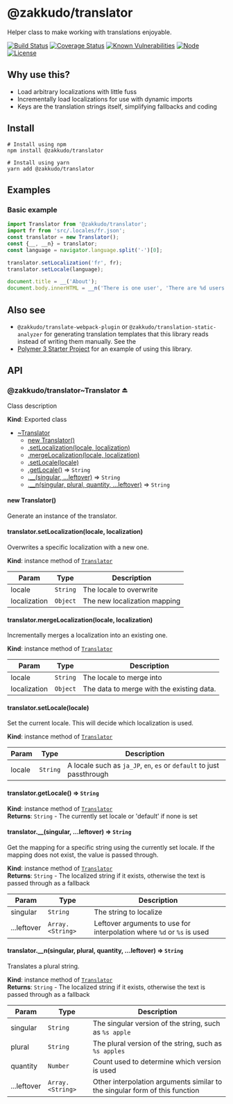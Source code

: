 # @zakkudo/translator

Helper class to make working with translations enjoyable.

[![Build Status](https://travis-ci.org/zakkudo/translator.svg?branch=master)](https://travis-ci.org/zakkudo/translator)
[![Coverage Status](https://coveralls.io/repos/github/zakkudo/translator/badge.svg?branch=master)](https://coveralls.io/github/zakkudo/translator?branch=master)
[![Known Vulnerabilities](https://snyk.io/test/github/zakkudo/translator/badge.svg)](https://snyk.io/test/github/zakkudo/translator)
[![Node](https://img.shields.io/node/v/@zakkudo/translator.svg)](https://nodejs.org/)
[![License](https://img.shields.io/npm/l/@zakkudo/translator.svg)](https://opensource.org/licenses/BSD-3-Clause)

## Why use this?

- Load arbitrary localizations with little fuss
- Incrementally load localizations for use with dynamic imports
- Keys are the translation strings itself, simplifying fallbacks and coding

## Install

```console
# Install using npm
npm install @zakkudo/translator
```

``` console
# Install using yarn
yarn add @zakkudo/translator
```

## Examples

### Basic example
``` javascript
import Translator from '@zakkudo/translator';
import fr from 'src/.locales/fr.json';
const translator = new Translator();
const {__, __n} = translator;
const language = navigator.language.split('-')[0];

translator.setLocalization('fr', fr);
translator.setLocale(language);

document.title = __('About');
document.body.innerHTML = __n('There is one user', 'There are %d users', 2);
```

## Also see

- `@zakkudo/translate-webpack-plugin` or
`@zakkudo/translation-static-analyzer` for generating translation
templates that this library reads instead of writing them manually.
See the
- [Polymer 3 Starter Project](https://github.com/zakkudo/polymer-3-starter-project)
for an example of using this library.

## API

<a name="module_@zakkudo/translator"></a>

<a name="module_@zakkudo/translator..Translator"></a>

### @zakkudo/translator~Translator ⏏
Class description

**Kind**: Exported class

* [~Translator](#module_@zakkudo/translator..Translator)
    * [new Translator()](#new_module_@zakkudo/translator..Translator_new)
    * [.setLocalization(locale, localization)](#module_@zakkudo/translator..Translator+setLocalization)
    * [.mergeLocalization(locale, localization)](#module_@zakkudo/translator..Translator+mergeLocalization)
    * [.setLocale(locale)](#module_@zakkudo/translator..Translator+setLocale)
    * [.getLocale()](#module_@zakkudo/translator..Translator+getLocale) ⇒ <code>String</code>
    * [.__(singular, ...leftover)](#module_@zakkudo/translator..Translator+__) ⇒ <code>String</code>
    * [.__n(singular, plural, quantity, ...leftover)](#module_@zakkudo/translator..Translator+__n) ⇒ <code>String</code>

<a name="new_module_@zakkudo/translator..Translator_new"></a>

#### new Translator()
Generate an instance of the translator.

<a name="module_@zakkudo/translator..Translator+setLocalization"></a>

#### translator.setLocalization(locale, localization)
Overwrites a specific localization with a new one.

**Kind**: instance method of [<code>Translator</code>](#module_@zakkudo/translator..Translator)  

| Param | Type | Description |
| --- | --- | --- |
| locale | <code>String</code> | The locale to overwrite |
| localization | <code>Object</code> | The new localization mapping |

<a name="module_@zakkudo/translator..Translator+mergeLocalization"></a>

#### translator.mergeLocalization(locale, localization)
Incrementally merges a localization into an existing one.

**Kind**: instance method of [<code>Translator</code>](#module_@zakkudo/translator..Translator)  

| Param | Type | Description |
| --- | --- | --- |
| locale | <code>String</code> | The locale to merge into |
| localization | <code>Object</code> | The data to merge with the existing data. |

<a name="module_@zakkudo/translator..Translator+setLocale"></a>

#### translator.setLocale(locale)
Set the current locale. This will decide which localization is used.

**Kind**: instance method of [<code>Translator</code>](#module_@zakkudo/translator..Translator)  

| Param | Type | Description |
| --- | --- | --- |
| locale | <code>String</code> | A locale such as `ja_JP`, `en`, `es` or `default` to just passthrough |

<a name="module_@zakkudo/translator..Translator+getLocale"></a>

#### translator.getLocale() ⇒ <code>String</code>
**Kind**: instance method of [<code>Translator</code>](#module_@zakkudo/translator..Translator)  
**Returns**: <code>String</code> - The currently set locale or 'default' if none is set  
<a name="module_@zakkudo/translator..Translator+__"></a>

#### translator.__(singular, ...leftover) ⇒ <code>String</code>
Get the mapping for a specific string using the currently set locale.  If the mapping does
not exist, the value is passed through.

**Kind**: instance method of [<code>Translator</code>](#module_@zakkudo/translator..Translator)  
**Returns**: <code>String</code> - The localized string if it exists, otherwise the text is passed through as a fallback  

| Param | Type | Description |
| --- | --- | --- |
| singular | <code>String</code> | The string to localize |
| ...leftover | <code>Array.&lt;String&gt;</code> | Leftover arguments to use for interpolation where `%d` or `%s` is used |

<a name="module_@zakkudo/translator..Translator+__n"></a>

#### translator.__n(singular, plural, quantity, ...leftover) ⇒ <code>String</code>
Translates a plural string.

**Kind**: instance method of [<code>Translator</code>](#module_@zakkudo/translator..Translator)  
**Returns**: <code>String</code> - The localized string if it exists, otherwise the text is passed through as a fallback  

| Param | Type | Description |
| --- | --- | --- |
| singular | <code>String</code> | The singular version of the string, such as `%s apple` |
| plural | <code>String</code> | The plural version of the string, such as `%s apples` |
| quantity | <code>Number</code> | Count used to determine which version is used |
| ...leftover | <code>Array.&lt;String&gt;</code> | Other interpolation arguments similar to the singular form of this function |


